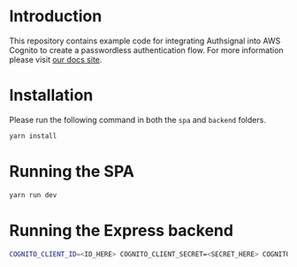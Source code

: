 # Introduction

This repository contains example code for integrating Authsignal into AWS Cognito to create a passwordless authentication flow.
For more information please visit [our docs site](https://docs.authsignal.com/integrations/aws-cognito-express-backend).

# Installation

Please run the following command in both the `spa` and `backend` folders.

```bash
yarn install
```

# Running the SPA

```bash
yarn run dev
```

# Running the Express backend

```bash
COGNITO_CLIENT_ID=<ID_HERE> COGNITO_CLIENT_SECRET=<SECRET_HERE> COGNITO_USER_POOL_ID=<USER_POOL_ID_HERE> node app.js
```

